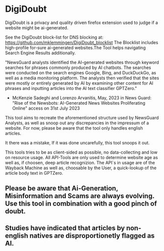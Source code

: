 # DigiDoubt
DigiDoubt is a privacy and quality driven firefox extension used to judge if a website might be ai-generated. 

See the DigiDoubt block-list for DNS blocking at: https://github.com/mklemmingen/DigiDoubt_blocklist
The Blocklist includes high-profile for-sure ai-generated websites.The Tool helps navigating Search Engine Results additionally. 

"NewsGuard analysts identified the AI-generated websites through keyword searches for phrases commonly produced by AI chatbots. 
The searches were conducted on the search engines Google, Bing, and DuckDuckGo, as well as a media monitoring platform. 
The analysts then verified that the sites were mostly or entirely generated by AI by examining other content for AI phrases and inputting articles into the AI text classifier GPTZero."
   - McKenzie Sadeghi and Lorenzo Arvanitis, May, 2023 in News Guard: "Rise of the Newsbots: AI-Generated News Websites Proliferating Online" access on 31st July 2023 

This tool aims to recreate the aforementioned structure used by NewsGuard Analysts, as well as snoop out any discrepancies in the impressum of a website.
For now, please be aware that the tool only handles english articles.

It there was a mistake, If it was done uncarefully, this tool snoops it out.

This tools tries to be as client-sided as possible, no data-collecting and low on resource usage.
All API-Tools are only used to determine website age as well as, if choosen, deep article recognizion. 
The API`s in usage are of the Wayback Machine as well as, choosable by the User, a quick-lookup of the article body text in GPTZero. 

## Please be aware that Ai-Generation, Misinformation and Scams are always evolving. Use this tool in combination with a good pinch of doubt. 
## Studies have indicated that articles by non-english natives are disproportionetly flagged as AI.
